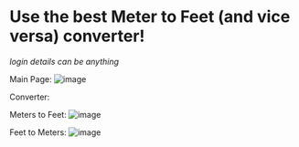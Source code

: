 # Use the best Meter to Feet (and vice versa) converter!

*login details can be anything*

Main Page:
![image](https://user-images.githubusercontent.com/17420160/114288599-8599d300-9a3f-11eb-8f34-4803f0a85571.png)

 
Converter:

Meters to Feet:
![image](https://user-images.githubusercontent.com/17420160/114288624-b417ae00-9a3f-11eb-82bb-3e70335fe0da.png)


Feet to Meters:
![image](https://user-images.githubusercontent.com/17420160/114288638-d27da980-9a3f-11eb-89f0-64e7e741d6de.png)

